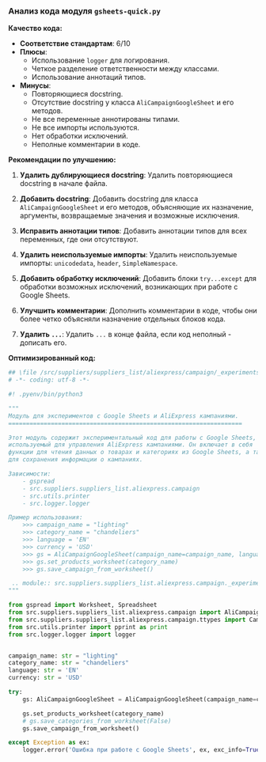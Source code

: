 ### **Анализ кода модуля `gsheets-quick.py`**

**Качество кода:**

- **Соответствие стандартам**: 6/10
- **Плюсы**:
    - Использование `logger` для логирования.
    - Четкое разделение ответственности между классами.
    - Использование аннотаций типов.
- **Минусы**:
    - Повторяющиеся docstring.
    - Отсутствие docstring у класса `AliCampaignGoogleSheet` и его методов.
    - Не все переменные аннотированы типами.
    - Не все импорты используются.
    - Нет обработки исключений.
    - Неполные комментарии в коде.

**Рекомендации по улучшению:**

1.  **Удалить дублирующиеся docstring**:
    Удалить повторяющиеся docstring в начале файла.

2.  **Добавить docstring**:
    Добавить docstring для класса `AliCampaignGoogleSheet` и его методов, объясняющие их назначение, аргументы, возвращаемые значения и возможные исключения.

3.  **Исправить аннотации типов**:
    Добавить аннотации типов для всех переменных, где они отсутствуют.

4.  **Удалить неиспользуемые импорты**:
    Удалить неиспользуемые импорты: `unicodedata`, `header`, `SimpleNamespace`.

5.  **Добавить обработку исключений**:
    Добавить блоки `try...except` для обработки возможных исключений, возникающих при работе с Google Sheets.

6.  **Улучшить комментарии**:
    Дополнить комментарии в коде, чтобы они более четко объясняли назначение отдельных блоков кода.

7.  **Удалить `...`**:
    Удалить `...` в конце файла, если код неполный - дописать его.

**Оптимизированный код:**

```python
## \file /src/suppliers/suppliers_list/aliexpress/campaign/_experiments/gsheets-quick.py
# -*- coding: utf-8 -*-

#! .pyenv/bin/python3

"""
Модуль для экспериментов с Google Sheets и AliExpress кампаниями.
==================================================================

Этот модуль содержит экспериментальный код для работы с Google Sheets,
используемый для управления AliExpress кампаниями. Он включает в себя
функции для чтения данных о товарах и категориях из Google Sheets, а также
для сохранения информации о кампаниях.

Зависимости:
    - gspread
    - src.suppliers.suppliers_list.aliexpress.campaign
    - src.utils.printer
    - src.logger.logger

Пример использования:
    >>> campaign_name = "lighting"
    >>> category_name = "chandeliers"
    >>> language = 'EN'
    >>> currency = 'USD'
    >>> gs = AliCampaignGoogleSheet(campaign_name=campaign_name, language=language, currency=currency)
    >>> gs.set_products_worksheet(category_name)
    >>> gs.save_campaign_from_worksheet()

 .. module:: src.suppliers.suppliers_list.aliexpress.campaign._experiments
"""

from gspread import Worksheet, Spreadsheet
from src.suppliers.suppliers_list.aliexpress.campaign import AliCampaignGoogleSheet
from src.suppliers.suppliers_list.aliexpress.campaign.ttypes import CampaignType, CategoryType, ProductType
from src.utils.printer import pprint as print
from src.logger.logger import logger


campaign_name: str = "lighting"
category_name: str = "chandeliers"
language: str = 'EN'
currency: str = 'USD'

try:
    gs: AliCampaignGoogleSheet = AliCampaignGoogleSheet(campaign_name=campaign_name, language=language, currency=currency)

    gs.set_products_worksheet(category_name)
    # gs.save_categories_from_worksheet(False)
    gs.save_campaign_from_worksheet()

except Exception as ex:
    logger.error('Ошибка при работе с Google Sheets', ex, exc_info=True)